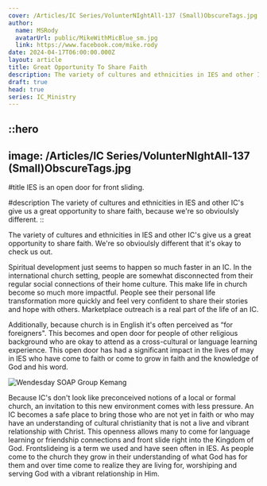 ```yaml
---
cover: /Articles/IC Series/VolunterNIghtAll-137 (Small)ObscureTags.jpg
author:
  name: MSRody
  avatarUrl: public/MikeWithMicBlue_sm.jpg
  link: https://www.facebook.com/mike.rody
date: 2024-04-17T06:00:00.000Z
layout: article
title: Great Opportunity To Share Faith
description: The variety of cultures and ethnicities in IES and other IC's give us a great opportunity to share faith, because we're so obvioulsly different.
draft: true
head: true
series: IC_Ministry
---
```


::hero
---
image: /Articles/IC Series/VolunterNIghtAll-137 (Small)ObscureTags.jpg
---
#title
IES is an open door for front sliding.

#description
The variety of cultures and ethnicities in IES and other IC's give us a great opportunity to share faith, because we're so obvioulsly different.
::

The variety of cultures and ethnicities in IES and other IC's give us a great opportunity to share faith. We're so obvioulsly different that it's okay to check us out.

Spiritual development just seems to happen so much faster in an IC. In the international church setting, people are somewhat disconnected from their regular social connections of their home culture. This make life in church become so much more impactful. People see their personal life transformation more quickly and feel very confident to share their stories and hope with others. Marketplace outreach is a real part of the life of an IC.

Additionally, because church is in English it's often perceived as “for foreigners". This becomes and open door for people of other religious background who are okay to attend as a cross-cultural or language learning experience. This open door has had a significant impact in the lives of may in IES who have come to faith or come to grow in faith and the knowledge of God and his word.

![Wendesday SOAP Group Kemang](/Articles/IC%20Series/Wednesday%20SOAP%20Group_20230927_015814517-sm.jpg)

Because IC's don't look like preconceived notions of a local or formal church, an invitation to this new environment comes with less pressure. An IC becomes a safe place to bring those who are not yet in faith or who may have an understanding of cultural christianity that is not a live and vibrant relationship with Christ. This openness allows many to come for language learning or friendship connections and front slide right into the Kingdom of God. Frontslideing is a term we used and have seen often in IES.  As people come to the church they grow in their understanding of what God has for them and over time come to realize they are living for, worshiping and serving God with a vibrant relationship in Him.
